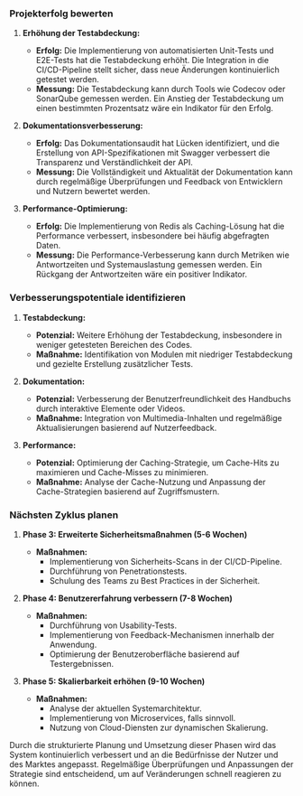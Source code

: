 ### Projekterfolg bewerten

1. **Erhöhung der Testabdeckung:**
   - **Erfolg:** Die Implementierung von automatisierten Unit-Tests und E2E-Tests hat die Testabdeckung erhöht. Die Integration in die CI/CD-Pipeline stellt sicher, dass neue Änderungen kontinuierlich getestet werden.
   - **Messung:** Die Testabdeckung kann durch Tools wie Codecov oder SonarQube gemessen werden. Ein Anstieg der Testabdeckung um einen bestimmten Prozentsatz wäre ein Indikator für den Erfolg.

2. **Dokumentationsverbesserung:**
   - **Erfolg:** Das Dokumentationsaudit hat Lücken identifiziert, und die Erstellung von API-Spezifikationen mit Swagger verbessert die Transparenz und Verständlichkeit der API.
   - **Messung:** Die Vollständigkeit und Aktualität der Dokumentation kann durch regelmäßige Überprüfungen und Feedback von Entwicklern und Nutzern bewertet werden.

3. **Performance-Optimierung:**
   - **Erfolg:** Die Implementierung von Redis als Caching-Lösung hat die Performance verbessert, insbesondere bei häufig abgefragten Daten.
   - **Messung:** Die Performance-Verbesserung kann durch Metriken wie Antwortzeiten und Systemauslastung gemessen werden. Ein Rückgang der Antwortzeiten wäre ein positiver Indikator.

### Verbesserungspotentiale identifizieren

1. **Testabdeckung:**
   - **Potenzial:** Weitere Erhöhung der Testabdeckung, insbesondere in weniger getesteten Bereichen des Codes.
   - **Maßnahme:** Identifikation von Modulen mit niedriger Testabdeckung und gezielte Erstellung zusätzlicher Tests.

2. **Dokumentation:**
   - **Potenzial:** Verbesserung der Benutzerfreundlichkeit des Handbuchs durch interaktive Elemente oder Videos.
   - **Maßnahme:** Integration von Multimedia-Inhalten und regelmäßige Aktualisierungen basierend auf Nutzerfeedback.

3. **Performance:**
   - **Potenzial:** Optimierung der Caching-Strategie, um Cache-Hits zu maximieren und Cache-Misses zu minimieren.
   - **Maßnahme:** Analyse der Cache-Nutzung und Anpassung der Cache-Strategien basierend auf Zugriffsmustern.

### Nächsten Zyklus planen

1. **Phase 3: Erweiterte Sicherheitsmaßnahmen (5-6 Wochen)**
   - **Maßnahmen:**
     - Implementierung von Sicherheits-Scans in der CI/CD-Pipeline.
     - Durchführung von Penetrationstests.
     - Schulung des Teams zu Best Practices in der Sicherheit.

2. **Phase 4: Benutzererfahrung verbessern (7-8 Wochen)**
   - **Maßnahmen:**
     - Durchführung von Usability-Tests.
     - Implementierung von Feedback-Mechanismen innerhalb der Anwendung.
     - Optimierung der Benutzeroberfläche basierend auf Testergebnissen.

3. **Phase 5: Skalierbarkeit erhöhen (9-10 Wochen)**
   - **Maßnahmen:**
     - Analyse der aktuellen Systemarchitektur.
     - Implementierung von Microservices, falls sinnvoll.
     - Nutzung von Cloud-Diensten zur dynamischen Skalierung.

Durch die strukturierte Planung und Umsetzung dieser Phasen wird das System kontinuierlich verbessert und an die Bedürfnisse der Nutzer und des Marktes angepasst. Regelmäßige Überprüfungen und Anpassungen der Strategie sind entscheidend, um auf Veränderungen schnell reagieren zu können.